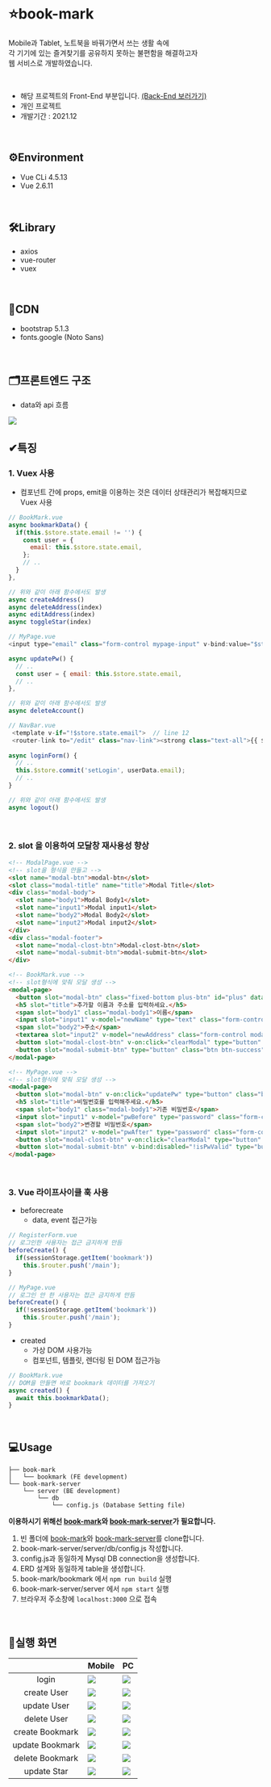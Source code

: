 # ⭐book-mark
Mobile과 Tablet, 노트북을 바꿔가면서 쓰는 생활 속에   
각 기기에 있는 즐겨찾기를 공유하지 못하는 불편함을 해결하고자   
웹 서비스로 개발하였습니다.

<br>

- 해당 프로젝트의 Front-End 부분입니다. [(Back-End 보러가기)](https://github.com/wogha95/book-mark-server)
- 개인 프로젝트
- 개발기간 : 2021.12

<br>

## ⚙Environment
- Vue CLi 4.5.13
- Vue 2.6.11

<br>

## 🛠Library
- axios
- vue-router
- vuex

<br>

## 🔩CDN
- bootstrap 5.1.3
- fonts.google (Noto Sans)

<br>

## 🗂프론트엔드 구조
- data와 api 흐름
<img src='./img/data-api-flow.png'>

<br>

## ✔특징
### 1. Vuex 사용
   - 컴포넌트 간에 props, emit을 이용하는 것은 데이터 상태관리가 복잡해지므로 Vuex 사용
``` javascript
// BookMark.vue
async bookmarkData() {
  if(this.$store.state.email != '') {
    const user = {
      email: this.$store.state.email,
    };
    // ..
  }
},

// 위와 같이 아래 함수에서도 발생
async createAddress() 
async deleteAddress(index) 
async editAddress(index)
async toggleStar(index) 
```
``` javascript
// MyPage.vue
<input type="email" class="form-control mypage-input" v-bind:value="$store.state.email" id="email" placeholder="email@abc.com" disabled>  // line 10

async updatePw() {
  // ..
  const user = { email: this.$store.state.email,
  // ..
},

// 위와 같이 아래 함수에서도 발생
async deleteAccount()
```
``` javascript
// NavBar.vue
 <template v-if="!$store.state.email">  // line 12
 <router-link to="/edit" class="nav-link"><strong class="text-all">{{ $store.state.email }}</strong></router-link>  // line 42
 
async loginForm() {
  // ..
  this.$store.commit('setLogin', userData.email);
  // ..
}

// 위와 같이 아래 함수에서도 발생
async logout()
```

<br>

### 2. slot 을 이용하여 모달창 재사용성 향상
``` html
<!-- ModalPage.vue -->
<!-- slot을 형식을 만들고 -->
<slot name="modal-btn">modal-btn</slot>
<slot class="modal-title" name="title">Modal Title</slot>
<div class="modal-body">
  <slot name="body1">Modal Body1</slot>
  <slot name="input1">Modal input1</slot>
  <slot name="body2">Modal Body2</slot>
  <slot name="input2">Modal input2</slot>
</div>
<div class="modal-footer">
  <slot name="modal-clost-btn">Modal-clost-btn</slot>
  <slot name="modal-submit-btn">modal-submit-btn</slot>
</div>
```
``` html
<!-- BookMark.vue -->
<!-- slot형식에 맞춰 모달 생성 -->
<modal-page>
  <button slot="modal-btn" class="fixed-bottom plus-btn" id="plus" data-bs-toggle="modal" data-bs-target="#exampleModal"></button>
  <h5 slot="title">추가할 이름과 주소를 입력하세요.</h5>
  <span slot="body1" class="modal-body1">이름</span>
  <input slot="input1" v-model="newName" type="text" class="form-control modal-input" required>
  <span slot="body2">주소</span>
  <textarea slot="input2" v-model="newAddress" class="form-control modal-input modal-ta" rows="2" required></textarea>
  <button slot="modal-clost-btn" v-on:click="clearModal" type="button" class="btn btn-outline-secondary" data-bs-dismiss="modal">닫기</button>
  <button slot="modal-submit-btn" type="button" class="btn btn-success" v-on:click="createAddress">추가</button>
</modal-page>
```
``` html
<!-- MyPage.vue -->
<!-- slot형식에 맞춰 모달 생성 -->
<modal-page>
  <button slot="modal-btn" v-on:click="updatePw" type="button" class="btn btn-outline-primary update-pw-btn" data-bs-toggle="modal" data-bs-target="#exampleModal">비밀번호 변경</button>
  <h5 slot="title">비밀번호를 입력해주세요.</h5>
  <span slot="body1" class="modal-body1">기존 비밀번호</span>
  <input slot="input1" v-model="pwBefore" type="password" class="form-control modal-input" required>
  <span slot="body2">변경할 비밀번호</span>
  <input slot="input2" v-model="pwAfter" type="password" class="form-control modal-input" required>
  <button slot="modal-clost-btn" v-on:click="clearModal" type="button" class="btn btn-outline-secondary" data-bs-dismiss="modal">닫기</button>
  <button slot="modal-submit-btn" v-bind:disabled="!isPwValid" type="button" class="btn btn-success" v-on:click="updatePw">변경</button>
</modal-page>
```

<br>

### 3. Vue 라이프사이클 훅 사용
  - beforecreate
     - data, event 접근가능
``` javascript
// RegisterForm.vue
// 로그인한 사용자는 접근 금지하게 만듬
beforeCreate() {
  if(sessionStorage.getItem('bookmark'))
    this.$router.push('/main');
}

// MyPage.vue
// 로그인 안 한 사용자는 접근 금지하게 만듬
beforeCreate() {
  if(!sessionStorage.getItem('bookmark'))
    this.$router.push('/main');
}
```
   - created
      - 가상 DOM 사용가능
      - 컴포넌트, 템플릿, 렌더링 된 DOM 접근가능
``` javascript
// BookMark.vue
// DOM을 만들면 바로 bookmark 데이터를 가져오기
async created() {
  await this.bookmarkData();
}
```


<br>

## 💻Usage
```
├── book-mark
│   └── bookmark (FE development)
└── book-mark-server
    └── server (BE development)
        └── db
            └── config.js (Database Setting file)
``` 
**이용하시기 위해선 [book-mark](https://github.com/wogha95/book-mark)와 [book-mark-server](https://github.com/wogha95/book-mark-server)가 필요합니다.**

1. 빈 폴더에 [book-mark](https://github.com/wogha95/book-mark)와 [book-mark-server](https://github.com/wogha95/book-mark-server)를 clone합니다.
2. book-mark-server/server/db/config.js 작성합니다.
3. config.js과 동일하게 Mysql DB connection을 생성합니다.
4. ERD 설계와 동일하게 table을 생성합니다.
5. book-mark/bookmark 에서 `npm run build` 실행
6. book-mark-server/server 에서 `npm start` 실행
7. 브라우저 주소창에 `localhost:3000` 으로 접속

<br>

## 📸실행 화면
|                 | Mobile | PC |
|:---------------:|--------|----|
| login           |<img src='./img/mobile_login.gif'>|<img src='./img/PC_login.gif'>|
| create User     |<img src='./img/mobile_createUser.gif'>|<img src='./img/PC_createUser.gif'>|
| update User     |<img src='./img/mobile_updateUser.gif'>|<img src='./img/PC_updateUser.gif'>|
| delete User     |<img src='./img/mobile_deleteUser.gif'>|<img src='./img/PC_deleteUser.gif'>|
| create Bookmark |<img src='./img/mobile_createBookmark.gif'>|<img src='./img/PC_createBookmark.gif'>|
| update Bookmark |<img src='./img/mobile_updateBookmark.gif'>|<img src='./img/PC_updateBookmark.gif'>|
| delete Bookmark |<img src='./img/mobile_deleteBookmark.gif'>|<img src='./img/PC_deleteBookmark.gif'>|
| update Star     |<img src='./img/mobile_updateStar.gif'>|<img src='./img/PC_updateStar.gif'>|

<br>
